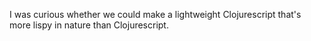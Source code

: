 I was curious whether we could make a lightweight Clojurescript that's
more lispy in nature than Clojurescript.
